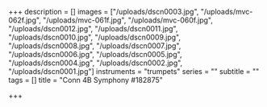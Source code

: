 +++
description = []
images = ["/uploads/dscn0003.jpg", "/uploads/mvc-062f.jpg", "/uploads/mvc-061f.jpg", "/uploads/mvc-060f.jpg", "/uploads/dscn0012.jpg", "/uploads/dscn0011.jpg", "/uploads/dscn0010.jpg", "/uploads/dscn0009.jpg", "/uploads/dscn0008.jpg", "/uploads/dscn0007.jpg", "/uploads/dscn0006.jpg", "/uploads/dscn0005.jpg", "/uploads/dscn0004.jpg", "/uploads/dscn0002.jpg", "/uploads/dscn0001.jpg"]
instruments = "trumpets"
series = ""
subtitle = ""
tags = []
title = "Conn 4B Symphony  #182875"

+++
